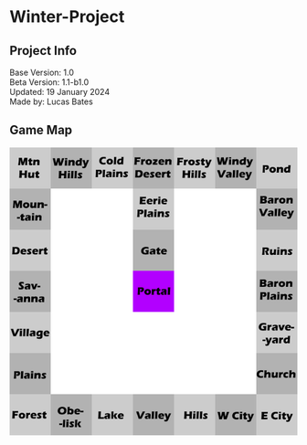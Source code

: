 # Winter-Project

## Project Info
Base Version: 1.0  
Beta Version: 1.1-b1.0  
Updated: 19 January 2024  
Made by: Lucas Bates 

## Game Map
![A map of the game](mp.png)
